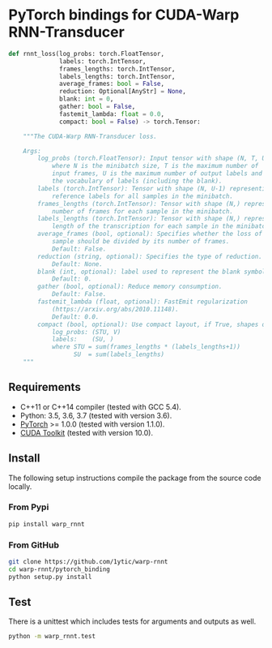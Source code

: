 # PyTorch bindings for CUDA-Warp RNN-Transducer

```python
def rnnt_loss(log_probs: torch.FloatTensor,
              labels: torch.IntTensor,
              frames_lengths: torch.IntTensor,
              labels_lengths: torch.IntTensor,
              average_frames: bool = False,
              reduction: Optional[AnyStr] = None,
              blank: int = 0,
              gather: bool = False,
              fastemit_lambda: float = 0.0,
              compact: bool = False) -> torch.Tensor:

    """The CUDA-Warp RNN-Transducer loss.

    Args:
        log_probs (torch.FloatTensor): Input tensor with shape (N, T, U, V)
            where N is the minibatch size, T is the maximum number of
            input frames, U is the maximum number of output labels and V is
            the vocabulary of labels (including the blank).
        labels (torch.IntTensor): Tensor with shape (N, U-1) representing the
            reference labels for all samples in the minibatch.
        frames_lengths (torch.IntTensor): Tensor with shape (N,) representing the
            number of frames for each sample in the minibatch.
        labels_lengths (torch.IntTensor): Tensor with shape (N,) representing the
            length of the transcription for each sample in the minibatch.
        average_frames (bool, optional): Specifies whether the loss of each
            sample should be divided by its number of frames.
            Default: False.
        reduction (string, optional): Specifies the type of reduction.
            Default: None.
        blank (int, optional): label used to represent the blank symbol.
            Default: 0.
        gather (bool, optional): Reduce memory consumption.
            Default: False.
        fastemit_lambda (float, optional): FastEmit regularization
            (https://arxiv.org/abs/2010.11148).
            Default: 0.0.
        compact (bool, optional): Use compact layout, if True, shapes of inputs should be:
            log_probs: (STU, V)
            labels:    (SU, )
            where STU = sum(frames_lengths * (labels_lengths+1))
                  SU  = sum(labels_lengths)
    """
```

## Requirements

- C++11 or C++14 compiler (tested with GCC 5.4).
- Python: 3.5, 3.6, 3.7 (tested with version 3.6).
- [PyTorch](http://pytorch.org/) >= 1.0.0 (tested with version 1.1.0).
- [CUDA Toolkit](https://developer.nvidia.com/cuda-zone) (tested with version 10.0).



## Install

The following setup instructions compile the package from the source code locally.

### From Pypi

```bash
pip install warp_rnnt
```

### From GitHub

```bash
git clone https://github.com/1ytic/warp-rnnt
cd warp-rnnt/pytorch_binding
python setup.py install
```

## Test
There is a unittest which includes tests for arguments and outputs as well.

```bash
python -m warp_rnnt.test
```
